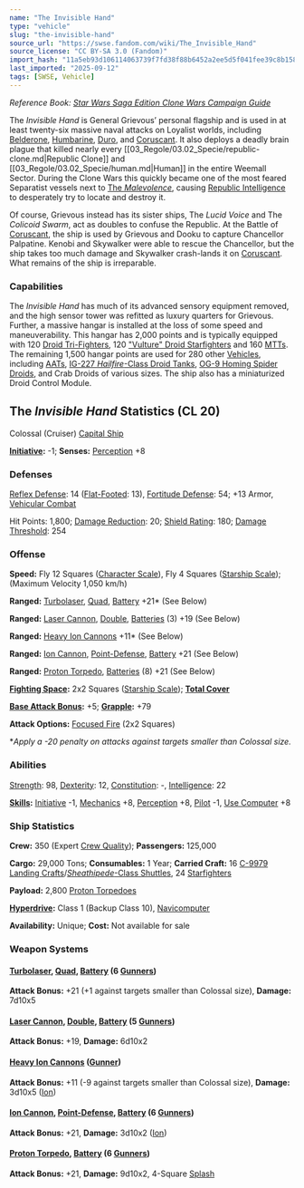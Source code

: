 ```yaml
---
name: "The Invisible Hand"
type: "vehicle"
slug: "the-invisible-hand"
source_url: "https://swse.fandom.com/wiki/The_Invisible_Hand"
source_license: "CC BY-SA 3.0 (Fandom)"
import_hash: "11a5eb93d106114063739f7fd38f88b6452a2ee5d5f041fee39c8b158293e9d7"
last_imported: "2025-09-12"
tags: [SWSE, Vehicle]
---
```

*Reference Book: [Star Wars Saga Edition Clone Wars Campaign Guide](https://swse.fandom.com/wiki/Star_Wars_Saga_Edition_Clone_Wars_Campaign_Guide)*

The *Invisible Hand* is General Grievous’ personal flagship and is used in at least twenty-six massive naval attacks on Loyalist worlds, including [Belderone](https://swse.fandom.com/wiki/Belderone), [Humbarine](https://swse.fandom.com/wiki/Humbarine), [Duro](https://swse.fandom.com/wiki/Duro), and [Coruscant](https://swse.fandom.com/wiki/Coruscant). It also deploys a deadly brain plague that killed nearly every [[03_Regole/03.02_Specie/republic-clone.md|Republic Clone]] and [[03_Regole/03.02_Specie/human.md|Human]] in the entire Weemall Sector. During the Clone Wars this quickly became one of the most feared Separatist vessels next to [The *Malevolence*](https://swse.fandom.com/wiki/Subjugator-Class_Heavy_Cruiser), causing [Republic Intelligence](https://swse.fandom.com/wiki/Republic_Intelligence) to desperately try to locate and destroy it.

Of course, Grievous instead has its sister ships, The *Lucid Voice* and The *Colicoid Swarm*, act as doubles to confuse the Republic. At the Battle of [Coruscant](https://swse.fandom.com/wiki/Coruscant), the ship is used by Grievous and Dooku to capture Chancellor Palpatine. Kenobi and Skywalker were able to rescue the Chancellor, but the ship takes too much damage and Skywalker crash-lands it on [Coruscant](https://swse.fandom.com/wiki/Coruscant). What remains of the ship is irreparable.

### Capabilities
The *Invisible Hand* has much of its advanced sensory equipment removed, and the high sensor tower was refitted as luxury quarters for Grievous. Further, a massive hangar is installed at the loss of some speed and maneuverability. This hangar has 2,000 points and is typically equipped with 120 [Droid Tri-Fighters](https://swse.fandom.com/wiki/Droid_Tri-Fighters), 120 ["Vulture" Droid Starfighters](https://swse.fandom.com/wiki/"Vulture"_Droid_Starfighters) and 160 [MTTs](https://swse.fandom.com/wiki/MTTs). The remaining 1,500 hangar points are used for 280 other [Vehicles](https://swse.fandom.com/wiki/Vehicles), including [AATs](https://swse.fandom.com/wiki/AATs), [IG-227 *Hailfire*-Class Droid Tanks](https://swse.fandom.com/wiki/IG-227_Hailfire-Class_Droid_Tanks), [OG-9 Homing Spider Droids](https://swse.fandom.com/wiki/OG-9_Homing_Spider_Droids), and Crab Droids of various sizes. The ship also has a miniaturized Droid Control Module.

## The *Invisible Hand* Statistics (CL 20)
Colossal (Cruiser) [Capital Ship](https://swse.fandom.com/wiki/Capital_Ship)

**[Initiative](https://swse.fandom.com/wiki/Initiative):** -1; **Senses:** [Perception](https://swse.fandom.com/wiki/Perception) +8
### Defenses
[Reflex Defense](https://swse.fandom.com/wiki/Reflex_Defense_(Vehicles)): 14 ([Flat-Footed](https://swse.fandom.com/wiki/Flat-Footed): 13), [Fortitude Defense](https://swse.fandom.com/wiki/Fortitude_Defense_(Vehicles)): 54; +13 Armor, [Vehicular Combat](https://swse.fandom.com/wiki/Vehicular_Combat)

Hit Points: 1,800; [Damage Reduction](https://swse.fandom.com/wiki/Damage_Reduction): 20; [Shield Rating](https://swse.fandom.com/wiki/Shield_Rating): 180; [Damage Threshold](https://swse.fandom.com/wiki/Damage_Threshold_(Vehicles)): 254
### Offense
**Speed:** Fly 12 Squares ([Character Scale](https://swse.fandom.com/wiki/Character_Scale)), Fly 4 Squares ([Starship Scale](https://swse.fandom.com/wiki/Starship_Scale)); (Maximum Velocity 1,050 km/h)

**Ranged:** [Turbolaser](https://swse.fandom.com/wiki/Turbolaser), [Quad](https://swse.fandom.com/wiki/Quad), [Battery](https://swse.fandom.com/wiki/Battery) +21* (See Below)

**Ranged:** [Laser Cannon](https://swse.fandom.com/wiki/Laser_Cannon), [Double](https://swse.fandom.com/wiki/Double), [Batteries](https://swse.fandom.com/wiki/Weapon_Batteries) (3) +19 (See Below)

**Ranged:** [Heavy Ion Cannons](https://swse.fandom.com/wiki/Heavy_Ion_Cannons) +11* (See Below)

**Ranged:** [Ion Cannon](https://swse.fandom.com/wiki/Ion_Cannon), [Point-Defense](https://swse.fandom.com/wiki/Point-Defense), [Battery](https://swse.fandom.com/wiki/Battery) +21 (See Below)

**Ranged:** [Proton Torpedo](https://swse.fandom.com/wiki/Proton_Torpedo), [Batteries](https://swse.fandom.com/wiki/Batteries) (8) +21 (See Below)

**[Fighting Space](https://swse.fandom.com/wiki/Fighting_Space):** 2x2 Squares ([Starship Scale](https://swse.fandom.com/wiki/Starship_Scale)); **[Total Cover](https://swse.fandom.com/wiki/Total_Cover)**

**[Base Attack Bonus](https://swse.fandom.com/wiki/Base_Attack_Bonus):** +5; **[Grapple](https://swse.fandom.com/wiki/Grapple):** +79

**Attack Options:** [Focused Fire](https://swse.fandom.com/wiki/Focused_Fire) (2x2 Squares)

**Apply a -20 penalty on attacks against targets smaller than Colossal size.*
### Abilities
[Strength](https://swse.fandom.com/wiki/Strength): 98, [Dexterity](https://swse.fandom.com/wiki/Dexterity): 12, [Constitution](https://swse.fandom.com/wiki/Constitution): -, [Intelligence](https://swse.fandom.com/wiki/Intelligence): 22

**[Skills](https://swse.fandom.com/wiki/Skills):** [Initiative](https://swse.fandom.com/wiki/Initiative) -1, [Mechanics](https://swse.fandom.com/wiki/Mechanics) +8, [Perception](https://swse.fandom.com/wiki/Perception) +8, [Pilot](https://swse.fandom.com/wiki/Pilot) -1, [Use Computer](https://swse.fandom.com/wiki/Use_Computer) +8
### Ship Statistics
**Crew:** 350 (Expert [Crew Quality](https://swse.fandom.com/wiki/Crew_Quality)); **Passengers:** 125,000

**Cargo:** 29,000 Tons; **Consumables:** 1 Year; **Carried Craft:** 16 [C-9979 Landing Crafts](https://swse.fandom.com/wiki/C-9979_Landing_Crafts)/[*Sheathipede*-Class Shuttles](https://swse.fandom.com/wiki/Sheathipede-Class_Shuttles), 24 [Starfighters](https://swse.fandom.com/wiki/Starfighters)

**Payload:** 2,800 [Proton Torpedoes](https://swse.fandom.com/wiki/Proton_Torpedoes)

**[Hyperdrive](https://swse.fandom.com/wiki/Hyperdrive):** Class 1 (Backup Class 10), [Navicomputer](https://swse.fandom.com/wiki/Navicomputer)

**Availability:** Unique; **Cost:** Not available for sale
### Weapon Systems
#### **[Turbolaser](https://swse.fandom.com/wiki/Turbolaser), [Quad](https://swse.fandom.com/wiki/Quad), [Battery](https://swse.fandom.com/wiki/Weapon_Batteries) (6 [Gunners](https://swse.fandom.com/wiki/Gunners))**
**Attack Bonus:** +21 (+1 against targets smaller than Colossal size), **Damage:** 7d10x5
#### **[Laser Cannon](https://swse.fandom.com/wiki/Laser_Cannon), [Double](https://swse.fandom.com/wiki/Double), [Battery](https://swse.fandom.com/wiki/Weapon_Batteries) (5 [Gunners](https://swse.fandom.com/wiki/Gunners))**
**Attack Bonus:** +19, **Damage:** 6d10x2
#### **[Heavy Ion Cannons](https://swse.fandom.com/wiki/Heavy_Ion_Cannons) ([Gunner](https://swse.fandom.com/wiki/Gunner))**
**Attack Bonus:** +11 (-9 against targets smaller than Colossal size), **Damage:** 3d10x5 ([Ion](https://swse.fandom.com/wiki/Ion))
#### **[Ion Cannon](https://swse.fandom.com/wiki/Ion_Cannon), [Point-Defense](https://swse.fandom.com/wiki/Point-Defense), [Battery](https://swse.fandom.com/wiki/Weapon_Batteries) (6 [Gunners](https://swse.fandom.com/wiki/Gunners))**
**Attack Bonus:** +21, **Damage:** 3d10x2 ([Ion](https://swse.fandom.com/wiki/Ion))
#### **[Proton Torpedo](https://swse.fandom.com/wiki/Proton_Torpedo), [Battery](https://swse.fandom.com/wiki/Battery) (6 [Gunners](https://swse.fandom.com/wiki/Gunners))**
**Attack Bonus:** +21, **Damage:** 9d10x2, 4-Square [Splash](https://swse.fandom.com/wiki/Splash)